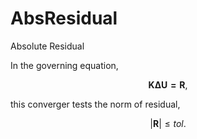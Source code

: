 # AbsResidual

Absolute Residual

In the governing equation,

$$
\mathbf{K\Delta{}U=R},
$$

this converger tests the norm of residual,

$$
\left|\mathbf{R}\right|\leqslant{}tol.
$$
